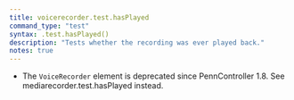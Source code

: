 ```yaml
---
title: voicerecorder.test.hasPlayed
command_type: "test"
syntax: .test.hasPlayed()
description: "Tests whether the recording was ever played back."
notes: true
---
```


+ The `VoiceRecorder` element is deprecated since PennController 1.8. See mediarecorder.test.hasPlayed instead.

<!--more-->
